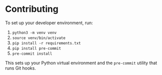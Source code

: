 # Contributing

To set up your developer environment, run:

1. `python3 -m venv venv`
1. `source venv/bin/activate`
1. `pip install -r requirements.txt`
1. `pip install pre-commit`
1. `pre-commit install`

This sets up your Python virtual environment and the `pre-commit` utility that
runs Git hooks.
